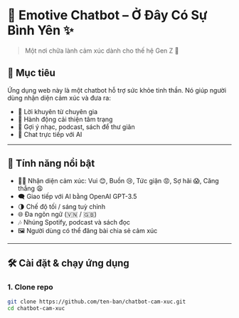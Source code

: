 # 🧠 Emotive Chatbot – Ở Đây Có Sự Bình Yên ✨

> Một nơi chữa lành cảm xúc dành cho thế hệ Gen Z 🌿

## 🎯 Mục tiêu
Ứng dụng web này là một chatbot hỗ trợ sức khỏe tinh thần. Nó giúp người dùng nhận diện cảm xúc và đưa ra:
- 🧠 Lời khuyên từ chuyên gia
- 📌 Hành động cải thiện tâm trạng
- 🎵 Gợi ý nhạc, podcast, sách để thư giãn
- 🤖 Chat trực tiếp với AI

---

## 🚀 Tính năng nổi bật

- 🧍‍♀️ Nhận diện cảm xúc: Vui 😊, Buồn 😢, Tức giận 😡, Sợ hãi 😱, Căng thẳng 😩
- 🗨️ Giao tiếp với AI bằng OpenAI GPT-3.5
- 🌗 Chế độ tối / sáng tuỳ chỉnh
- 🌐 Đa ngôn ngữ (🇻🇳 / 🇬🇧)
- 🎶 Nhúng Spotify, podcast và sách đọc
- 🖼️ Người dùng có thể đăng bài chia sẻ cảm xúc

---

## 🛠️ Cài đặt & chạy ứng dụng

### 1. Clone repo
```bash
git clone https://github.com/ten-ban/chatbot-cam-xuc.git
cd chatbot-cam-xuc
